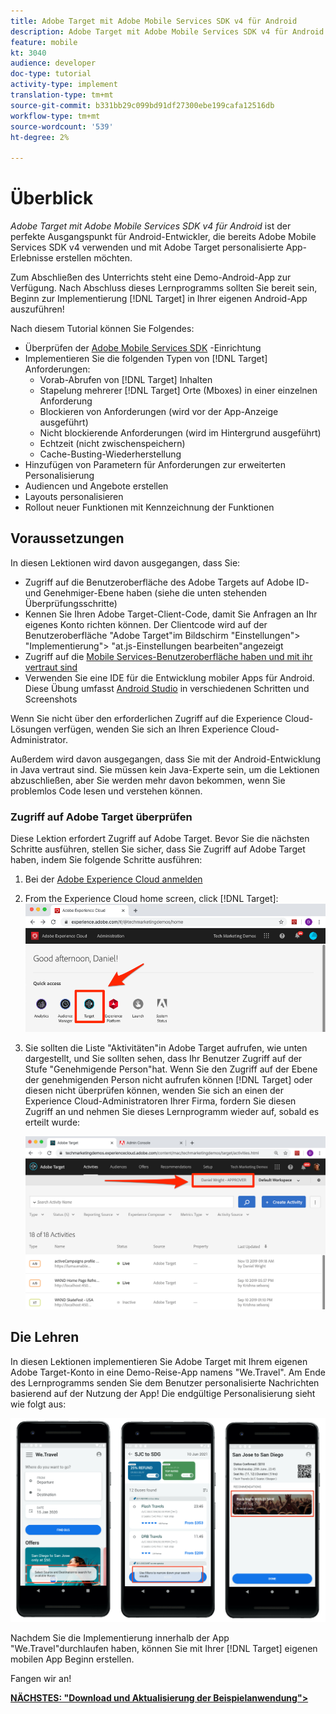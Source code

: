 ```yaml
---
title: Adobe Target mit Adobe Mobile Services SDK v4 für Android
description: Adobe Target mit Adobe Mobile Services SDK v4 für Android ist der perfekte Ausgangspunkt für Android-Entwickler, die bereits Adobe Mobile Services SDK v4 verwenden und mit Adobe Target personalisierte App-Erlebnisse erstellen möchten.
feature: mobile
kt: 3040
audience: developer
doc-type: tutorial
activity-type: implement
translation-type: tm+mt
source-git-commit: b331bb29c099bd91df27300ebe199cafa12516db
workflow-type: tm+mt
source-wordcount: '539'
ht-degree: 2%

---
```



# Überblick

_Adobe Target mit Adobe Mobile Services SDK v4 für Android_ ist der perfekte Ausgangspunkt für Android-Entwickler, die bereits Adobe Mobile Services SDK v4 verwenden und mit Adobe Target personalisierte App-Erlebnisse erstellen möchten.

Zum Abschließen des Unterrichts steht eine Demo-Android-App zur Verfügung. Nach Abschluss dieses Lernprogramms sollten Sie bereit sein, Beginn zur Implementierung [!DNL Target] in Ihrer eigenen Android-App auszuführen!

Nach diesem Tutorial können Sie Folgendes:

* Überprüfen der [Adobe Mobile Services SDK](https://docs.adobe.com/content/help/en/mobile-services/android/getting-started-android/requirements.html) -Einrichtung
* Implementieren Sie die folgenden Typen von [!DNL Target] Anforderungen:
   * Vorab-Abrufen von [!DNL Target] Inhalten
   * Stapelung mehrerer [!DNL Target] Orte (Mboxes) in einer einzelnen Anforderung
   * Blockieren von Anforderungen (wird vor der App-Anzeige ausgeführt)
   * Nicht blockierende Anforderungen (wird im Hintergrund ausgeführt)
   * Echtzeit (nicht zwischenspeichern)
   * Cache-Busting-Wiederherstellung
* Hinzufügen von Parametern für Anforderungen zur erweiterten Personalisierung
* Audiencen und Angebote erstellen
* Layouts personalisieren
* Rollout neuer Funktionen mit Kennzeichnung der Funktionen

## Voraussetzungen 

In diesen Lektionen wird davon ausgegangen, dass Sie:

* Zugriff auf die Benutzeroberfläche des Adobe Targets auf Adobe ID- und Genehmiger-Ebene haben (siehe die unten stehenden Überprüfungsschritte)
* Kennen Sie Ihren Adobe Target-Client-Code, damit Sie Anfragen an Ihr eigenes Konto richten können. Der Clientcode wird auf der Benutzeroberfläche &quot;Adobe Target&quot;im Bildschirm &quot;Einstellungen&quot;> &quot;Implementierung&quot;> &quot;at.js-Einstellungen bearbeiten&quot;angezeigt
* Zugriff auf die [Mobile Services-Benutzeroberfläche haben und mit ihr vertraut sind](https://mobilemarketing.adobe.com)
* Verwenden Sie eine IDE für die Entwicklung mobiler Apps für Android. Diese Übung umfasst [Android Studio](https://developer.android.com/studio/install) in verschiedenen Schritten und Screenshots

Wenn Sie nicht über den erforderlichen Zugriff auf die Experience Cloud-Lösungen verfügen, wenden Sie sich an Ihren Experience Cloud-Administrator.

Außerdem wird davon ausgegangen, dass Sie mit der Android-Entwicklung in Java vertraut sind. Sie müssen kein Java-Experte sein, um die Lektionen abzuschließen, aber Sie werden mehr davon bekommen, wenn Sie problemlos Code lesen und verstehen können.

### Zugriff auf Adobe Target überprüfen

Diese Lektion erfordert Zugriff auf Adobe Target. Bevor Sie die nächsten Schritte ausführen, stellen Sie sicher, dass Sie Zugriff auf Adobe Target haben, indem Sie folgende Schritte ausführen:

1. Bei der [Adobe Experience Cloud anmelden](https://experience.adobe.com/)
1. From the Experience Cloud home screen, click [!DNL Target]:
   ![Startbildschirm des Experience Cloud](assets/aec_homeScreen_clickTarget.png)
1. Sie sollten die Liste &quot;Aktivitäten&quot;in Adobe Target aufrufen, wie unten dargestellt, und Sie sollten sehen, dass Ihr Benutzer Zugriff auf der Stufe &quot;Genehmigende Person&quot;hat. Wenn Sie den Zugriff auf der Ebene der genehmigenden Person nicht aufrufen können [!DNL Target] oder diesen nicht überprüfen können, wenden Sie sich an einen der Experience Cloud-Administratoren Ihrer Firma, fordern Sie diesen Zugriff an und nehmen Sie dieses Lernprogramm wieder auf, sobald es erteilt wurde:

   ![Adobe-Benutzeroberfläche](assets/targetUI_approver.png)

## Die Lehren

In diesen Lektionen implementieren Sie Adobe Target mit Ihrem eigenen Adobe Target-Konto in eine Demo-Reise-App namens &quot;We.Travel&quot;. Am Ende des Lernprogramms senden Sie dem Benutzer personalisierte Nachrichten basierend auf der Nutzung der App! Die endgültige Personalisierung sieht wie folgt aus:

![We.Travel-App endgültig](assets/overview_final_result.jpg)

Nachdem Sie die Implementierung innerhalb der App &quot;We.Travel&quot;durchlaufen haben, können Sie mit Ihrer [!DNL Target] eigenen mobilen App Beginn erstellen.

Fangen wir an!

**[NÄCHSTES: &quot;Download und Aktualisierung der Beispielanwendung&quot;>](download-and-update-the-sample-app.md)**
